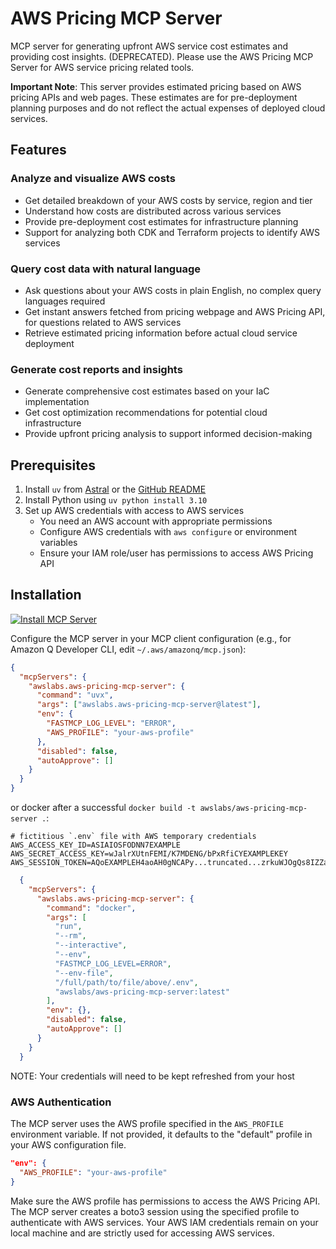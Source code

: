 # AWS Pricing MCP Server

MCP server for generating upfront AWS service cost estimates and providing cost insights. (DEPRECATED). Please use the AWS Pricing MCP Server for AWS service pricing related tools.

**Important Note**: This server provides estimated pricing based on AWS pricing APIs and web pages. These estimates are for pre-deployment planning purposes and do not reflect the actual expenses of deployed cloud services.

## Features

### Analyze and visualize AWS costs

- Get detailed breakdown of your AWS costs by service, region and tier
- Understand how costs are distributed across various services
- Provide pre-deployment cost estimates for infrastructure planning
- Support for analyzing both CDK and Terraform projects to identify AWS services

### Query cost data with natural language

- Ask questions about your AWS costs in plain English, no complex query languages required
- Get instant answers fetched from pricing webpage and AWS Pricing API, for questions related to AWS services
- Retrieve estimated pricing information before actual cloud service deployment

### Generate cost reports and insights

- Generate comprehensive cost estimates based on your IaC implementation
- Get cost optimization recommendations for potential cloud infrastructure
- Provide upfront pricing analysis to support informed decision-making

## Prerequisites

1. Install `uv` from [Astral](https://docs.astral.sh/uv/getting-started/installation/) or the [GitHub README](https://github.com/astral-sh/uv#installation)
2. Install Python using `uv python install 3.10`
3. Set up AWS credentials with access to AWS services
   - You need an AWS account with appropriate permissions
   - Configure AWS credentials with `aws configure` or environment variables
   - Ensure your IAM role/user has permissions to access AWS Pricing API

## Installation

[![Install MCP Server](https://cursor.com/deeplink/mcp-install-light.svg)](https://cursor.com/install-mcp?name=awslabs.aws-pricing-mcp-server&config=eyJjb21tYW5kIjoidXZ4IGF3c2xhYnMuY29zdC1hbmFseXNpcy1tY3Atc2VydmVyQGxhdGVzdCIsImVudiI6eyJGQVNUTUNQX0xPR19MRVZFTCI6IkVSUk9SIiwiQVdTX1BST0ZJTEUiOiJ5b3VyLWF3cy1wcm9maWxlIn0sImRpc2FibGVkIjpmYWxzZSwiYXV0b0FwcHJvdmUiOltdfQ%3D%3D)

Configure the MCP server in your MCP client configuration (e.g., for Amazon Q Developer CLI, edit `~/.aws/amazonq/mcp.json`):

```json
{
  "mcpServers": {
    "awslabs.aws-pricing-mcp-server": {
      "command": "uvx",
      "args": ["awslabs.aws-pricing-mcp-server@latest"],
      "env": {
        "FASTMCP_LOG_LEVEL": "ERROR",
        "AWS_PROFILE": "your-aws-profile"
      },
      "disabled": false,
      "autoApprove": []
    }
  }
}
```

or docker after a successful `docker build -t awslabs/aws-pricing-mcp-server .`:

```file
# fictitious `.env` file with AWS temporary credentials
AWS_ACCESS_KEY_ID=ASIAIOSFODNN7EXAMPLE
AWS_SECRET_ACCESS_KEY=wJalrXUtnFEMI/K7MDENG/bPxRfiCYEXAMPLEKEY
AWS_SESSION_TOKEN=AQoEXAMPLEH4aoAH0gNCAPy...truncated...zrkuWJOgQs8IZZaIv2BXIa2R4Olgk
```

```json
  {
    "mcpServers": {
      "awslabs.aws-pricing-mcp-server": {
        "command": "docker",
        "args": [
          "run",
          "--rm",
          "--interactive",
          "--env",
          "FASTMCP_LOG_LEVEL=ERROR",
          "--env-file",
          "/full/path/to/file/above/.env",
          "awslabs/aws-pricing-mcp-server:latest"
        ],
        "env": {},
        "disabled": false,
        "autoApprove": []
      }
    }
  }
```

NOTE: Your credentials will need to be kept refreshed from your host

### AWS Authentication

The MCP server uses the AWS profile specified in the `AWS_PROFILE` environment variable. If not provided, it defaults to the "default" profile in your AWS configuration file.

```json
"env": {
  "AWS_PROFILE": "your-aws-profile"
}
```

Make sure the AWS profile has permissions to access the AWS Pricing API. The MCP server creates a boto3 session using the specified profile to authenticate with AWS services. Your AWS IAM credentials remain on your local machine and are strictly used for accessing AWS services.
